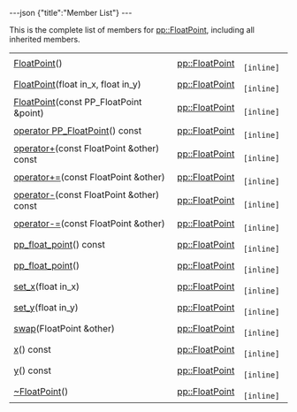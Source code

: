 ---json {"title":"Member List"} ---

This is the complete list of members for <a href="/docs/native-client/pepper_stable/cpp/classpp_1_1_float_point/" class="el">pp::FloatPoint</a>, including all inherited members.

<table><tbody><tr class="odd"><td><a href="/docs/native-client/pepper_stable/cpp/classpp_1_1_float_point#a384b29d8aba4a43b399393e695eb1e81" class="el">FloatPoint</a>()</td><td><a href="/docs/native-client/pepper_stable/cpp/classpp_1_1_float_point/" class="el">pp::FloatPoint</a></td><td><code> [inline]</code></td></tr><tr class="even"><td><a href="/docs/native-client/pepper_stable/cpp/classpp_1_1_float_point#acb70a23a641f05fd5eb99e9439e556d2" class="el">FloatPoint</a>(float in_x, float in_y)</td><td><a href="/docs/native-client/pepper_stable/cpp/classpp_1_1_float_point/" class="el">pp::FloatPoint</a></td><td><code> [inline]</code></td></tr><tr class="odd"><td><a href="/docs/native-client/pepper_stable/cpp/classpp_1_1_float_point#a401fc74a911cd0d4996b00f8b10a1951" class="el">FloatPoint</a>(const PP_FloatPoint &amp;point)</td><td><a href="/docs/native-client/pepper_stable/cpp/classpp_1_1_float_point/" class="el">pp::FloatPoint</a></td><td><code> [inline]</code></td></tr><tr class="even"><td><a href="/docs/native-client/pepper_stable/cpp/classpp_1_1_float_point#adfa14cbb4f94c3133e4bce72f93570bf" class="el">operator PP_FloatPoint</a>() const</td><td><a href="/docs/native-client/pepper_stable/cpp/classpp_1_1_float_point/" class="el">pp::FloatPoint</a></td><td><code> [inline]</code></td></tr><tr class="odd"><td><a href="/docs/native-client/pepper_stable/cpp/classpp_1_1_float_point#a8aeaf7286bc04e7ff7f9d405fdfe614b" class="el">operator+</a>(const FloatPoint &amp;other) const</td><td><a href="/docs/native-client/pepper_stable/cpp/classpp_1_1_float_point/" class="el">pp::FloatPoint</a></td><td><code> [inline]</code></td></tr><tr class="even"><td><a href="/docs/native-client/pepper_stable/cpp/classpp_1_1_float_point#a15985b03ca98d65bdf300dc3d12ca57a" class="el">operator+=</a>(const FloatPoint &amp;other)</td><td><a href="/docs/native-client/pepper_stable/cpp/classpp_1_1_float_point/" class="el">pp::FloatPoint</a></td><td><code> [inline]</code></td></tr><tr class="odd"><td><a href="/docs/native-client/pepper_stable/cpp/classpp_1_1_float_point#a2ae33c7eb2dbc4a8d366db080f3a136b" class="el">operator-</a>(const FloatPoint &amp;other) const</td><td><a href="/docs/native-client/pepper_stable/cpp/classpp_1_1_float_point/" class="el">pp::FloatPoint</a></td><td><code> [inline]</code></td></tr><tr class="even"><td><a href="/docs/native-client/pepper_stable/cpp/classpp_1_1_float_point#a419049446659935f8bfe3e47d33b752b" class="el">operator-=</a>(const FloatPoint &amp;other)</td><td><a href="/docs/native-client/pepper_stable/cpp/classpp_1_1_float_point/" class="el">pp::FloatPoint</a></td><td><code> [inline]</code></td></tr><tr class="odd"><td><a href="/docs/native-client/pepper_stable/cpp/classpp_1_1_float_point#a74112618552ed91f200794127bf64eea" class="el">pp_float_point</a>() const</td><td><a href="/docs/native-client/pepper_stable/cpp/classpp_1_1_float_point/" class="el">pp::FloatPoint</a></td><td><code> [inline]</code></td></tr><tr class="even"><td><a href="/docs/native-client/pepper_stable/cpp/classpp_1_1_float_point#a75ab7bd430e1f5edb00d9976061898ed" class="el">pp_float_point</a>()</td><td><a href="/docs/native-client/pepper_stable/cpp/classpp_1_1_float_point/" class="el">pp::FloatPoint</a></td><td><code> [inline]</code></td></tr><tr class="odd"><td><a href="/docs/native-client/pepper_stable/cpp/classpp_1_1_float_point#a276b372b82ea3cd0021017ba4a002838" class="el">set_x</a>(float in_x)</td><td><a href="/docs/native-client/pepper_stable/cpp/classpp_1_1_float_point/" class="el">pp::FloatPoint</a></td><td><code> [inline]</code></td></tr><tr class="even"><td><a href="/docs/native-client/pepper_stable/cpp/classpp_1_1_float_point#abdb8eeb5c2aa051e6776ae2967fc6d40" class="el">set_y</a>(float in_y)</td><td><a href="/docs/native-client/pepper_stable/cpp/classpp_1_1_float_point/" class="el">pp::FloatPoint</a></td><td><code> [inline]</code></td></tr><tr class="odd"><td><a href="/docs/native-client/pepper_stable/cpp/classpp_1_1_float_point#a138f26f94ed5a97e1ee083e65eb101bf" class="el">swap</a>(FloatPoint &amp;other)</td><td><a href="/docs/native-client/pepper_stable/cpp/classpp_1_1_float_point/" class="el">pp::FloatPoint</a></td><td><code> [inline]</code></td></tr><tr class="even"><td><a href="/docs/native-client/pepper_stable/cpp/classpp_1_1_float_point#a9109ddb0920cf0eeb7ace3b40a95dc17" class="el">x</a>() const</td><td><a href="/docs/native-client/pepper_stable/cpp/classpp_1_1_float_point/" class="el">pp::FloatPoint</a></td><td><code> [inline]</code></td></tr><tr class="odd"><td><a href="/docs/native-client/pepper_stable/cpp/classpp_1_1_float_point#ac8bcb2ac55fa5fcf89a7b61369eeed2b" class="el">y</a>() const</td><td><a href="/docs/native-client/pepper_stable/cpp/classpp_1_1_float_point/" class="el">pp::FloatPoint</a></td><td><code> [inline]</code></td></tr><tr class="even"><td><a href="/docs/native-client/pepper_stable/cpp/classpp_1_1_float_point#ab41958133c5b48f6002ad9bffdad46c0" class="el">~FloatPoint</a>()</td><td><a href="/docs/native-client/pepper_stable/cpp/classpp_1_1_float_point/" class="el">pp::FloatPoint</a></td><td><code> [inline]</code></td></tr></tbody></table>
